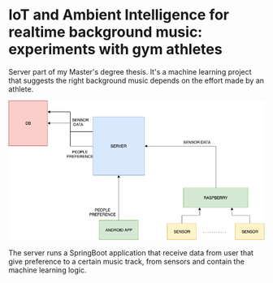 # IoT and Ambient Intelligence for realtime background music: experiments with gym athletes
Server part of my Master's degree thesis.
It's a machine learning project that suggests the right background music depends on the effort made by an athlete.

![alt txt](archtesi.png)

The server runs a SpringBoot application that receive data from user that give preference to a certain music track, from sensors and contain the machine learning logic.
